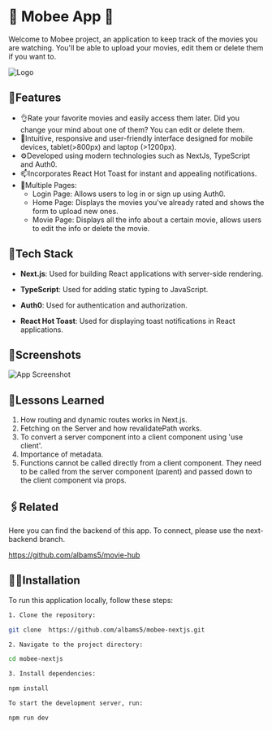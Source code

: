 
# 🐝 Mobee App 🎥

Welcome to Mobee project, an application to keep track of the movies you are watching.
You'll be able to upload your movies, edit them or delete them if you want to.


![Logo](https://res.cloudinary.com/dy87deadk/image/upload/v1716533476/xdtgef60v1p80cggo8pf.png)

## 🤳Features

- 👌Rate your favorite movies and easily access them later. Did you change your mind about one of them? You can edit or delete them.
- 📱Intuitive, responsive and user-friendly interface designed for mobile devices, tablet(>800px) and laptop (>1200px).
- ⚙️Developed using modern technologies such as NextJs, TypeScript and Auth0.
- 📫Incorporates React Hot Toast for instant and appealing notifications.
- 📍Multiple Pages:
    - Login Page: Allows users to log in or sign up using Auth0.
    - Home Page: Displays the movies you've already rated and shows the form to upload new ones.
    - Movie Page: Displays all the info about a certain movie, allows users to edit the info or delete the movie.


## 🔧Tech Stack

- **Next.js**: Used for building React applications with server-side rendering.

- **TypeScript**: Used for adding static typing to JavaScript.

- **Auth0**: Used for authentication and authorization.

- **React Hot Toast**: Used for displaying toast notifications in React applications.


## 📸Screenshots

![App Screenshot](https://res.cloudinary.com/dy87deadk/image/upload/v1716534935/kdsafqe7wsm0douahjyh.png)


## 📝Lessons Learned


1. How routing and dynamic routes works in Next.js.
2. Fetching on the Server and how revalidatePath works.
3. To convert a server component into a client component using 'use client'.
4. Importance of metadata.
5. Functions cannot be called directly from a client component. They need to be called from the server component (parent) and passed down to the client component via props.


## 🖇️Related

Here you can find the backend of this app.
To connect, please use the next-backend branch.

https://github.com/albams5/movie-hub


## 🧑‍💻Installation

To run this application locally, follow these steps:

```bash
1. Clone the repository:

git clone  https://github.com/albams5/mobee-nextjs.git

2. Navigate to the project directory:

cd mobee-nextjs

3. Install dependencies:

npm install

To start the development server, run:

npm run dev

